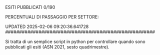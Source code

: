 ESITI PUBBLICATI 0/190 

PERCENTUALI DI PASSAGGIO PER SETTORE:

UPDATED 2025-02-06 09:20:36.641728
###################################################### 

Si tratta di un semplice script in python per controllare quando sono pubblicati gli esiti (ASN 2021, sesto quadrimestre).

